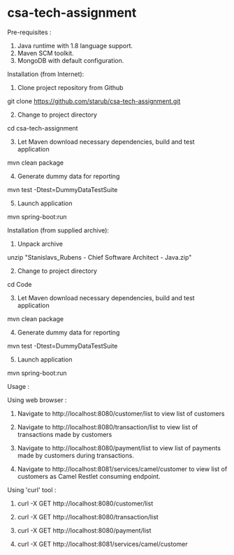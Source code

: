 # csa-tech-assignment

Pre-requisites :

1. Java runtime with 1.8 language support.
2. Maven SCM toolkit.
2. MongoDB with default configuration.

Installation (from Internet):

1. Clone project repository from Github 

git clone https://github.com/starub/csa-tech-assignment.git 

2. Change to project directory

cd csa-tech-assignment

3. Let Maven download necessary dependencies, build and test application

mvn clean package

4. Generate dummy data for reporting

mvn test -Dtest=DummyDataTestSuite

5. Launch application

mvn spring-boot:run

Installation (from supplied archive):

1. Unpack archive

unzip "Stanislavs_Rubens - Chief Software Architect - Java.zip"

2. Change to project directory

cd Code

3. Let Maven download necessary dependencies, build and test application

mvn clean package

4. Generate dummy data for reporting

mvn test -Dtest=DummyDataTestSuite

5. Launch application

mvn spring-boot:run

Usage :

Using web browser : 

1. Navigate to http://localhost:8080/customer/list to view list of customers

2. Navigate to http://localhost:8080/transaction/list to view list of transactions made by customers

3. Navigate to http://localhost:8080/payment/list to view list of payments made by customers during transactions.

4. Navigate to http://localhost:8081/services/camel/customer to view list of customers as Camel Restlet consuming endpoint.

Using 'curl' tool :

1. curl -X GET http://localhost:8080/customer/list

2. curl -X GET http://localhost:8080/transaction/list

3. curl -X GET http://localhost:8080/payment/list

4. curl -X GET http://localhost:8081/services/camel/customer
